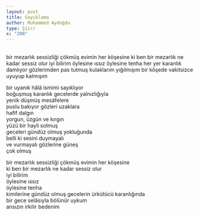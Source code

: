 ```yaml
---
layout: post
title: Sayıklama
author: Muhammed Aydoğdu
type: Şiir/
x: "200"
---
```

<br/>
bir mezarlık sessizliği çökmüş evimin her köşesine  
ki ben bir mezarlık ne kadar sessiz olur  
iyi bilirim  
öylesine ıssız  
öylesine tenha her yer  
karanlık damlıyor gözlerimden  
pas tutmuş kulaklarım  
yığılmışım bir köşede vakitsizce  
uyuyup kalmışım  

bir uyanık hâlâ ismimi sayıklıyor  
boğuşmuş karanlık gecelerde yalnızlığıyla  
yenik düşmüş mesâfelere  
puslu bakıyor gözleri uzaklara  
hafif dalgın  
yorgun, üzgün ve kırgın  
yüzü bir hayli solmuş  
geceleri gündüz olmuş yokluğunda  
belli ki sesini duymayalı  
ve vurmayalı gözlerine güneş  
çok olmuş  

bir mezarlık sessizliği çökmüş evimin her köşesine  
ki ben bir mezarlık ne kadar sessiz olur  
iyi bilirim  
öylesine ıssız  
öylesine tenha  
kimilerine gündüz olmuş gecelerin ürkütücü karanlığında  
bir gece selâsıyla bölünür uykum  
ansızın irkilir bedenim  
